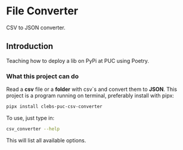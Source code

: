 # File Converter

CSV to JSON converter.

## Introduction

Teaching how to deploy a lib on PyPi at PUC using Poetry.



### What this project can do

Read a **csv** file or a **folder** with csv`s and convert them to **JSON**.
This project is a program running on terminal, preferably install with pipx:


```bash
pipx install clebs-puc-csv-converter
```

To use, just type in:

```bash
csv_converter --help
```

This will list all available options.